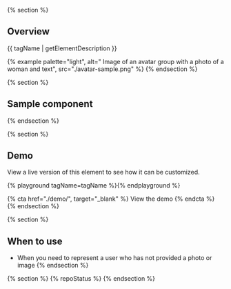 {% section %}
  ## Overview
  {{ tagName | getElementDescription }}

  {% example palette="light",
              alt=" Image of an avatar group with a photo of a woman and text",
              src="./avatar-sample.png" %}
{% endsection %}

{% section %}
  ## Sample component

  <rh-avatar></rh-avatar>
{% endsection %}

{% section %}
  ## Demo
  View a live version of this element to see how it can be customized.

  {% playground tagName=tagName %}{% endplayground %}

  {% cta href="./demo/", target="_blank" %}
    View the demo
  {% endcta %}
{% endsection %}

{% section %}
  ## When to use

  - When you need to represent a user who has not provided a photo or image
{% endsection %}

{% section %}
  {% repoStatus %}
{% endsection %}
